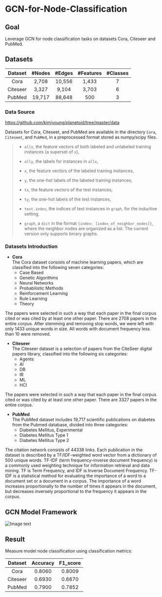 # GCN-for-Node-Classification

## Goal

Leverage GCN for node classification tasks on datasets Cora, Citeseer and PubMed.

## Datasets

|Dataset|#Nodes|#Edges|#Features|#Classes|
|:----:|:----:|:----:|:----:|:-----:|
|Cora|2,708|10,556|1,433|7|
|Citeseer|3,327|9,104|3,703|6|
|PubMed|19,717|88,648|500|3|

### Data Source

https://github.com/kimiyoung/planetoid/tree/master/data

Datasets for Cora, Citeseet, and PubMed are available in the directory `Cora`, `Citeseet`,  and `PubMed`, in a preprocessed format stored as numpy/scipy files.

> - `allx`, the feature vectors of both labeled and unlabeled training instances (a superset of  `x`),
> 
> - `ally`, the labels for instances in  `allx`,
> 
> - `x`, the feature vectors of the labeled training instances,
> 
> - `y`, the one-hot labels of the labeled training instances,
> 
> - `tx`, the feature vectors of the test instances,
> 
> - `ty`, the one-hot labels of the test instances,
> 
> - `test.index`, the indices of test instances in  `graph`, for the inductive setting,
> 
> - `graph`, a `dict` in the format `{index: [index_of_neighbor_nodes]}`, where the neighbor nodes are organized as a list. The current version only supports binary graphs.

### Datasets Introduction
- **Cora**  
The Cora dataset consists of machine learning papers, which are classified into the following seven categories:
	- Case Based
	- Genetic Algorithms
	- Neural Networks
	- Probabilistic Methods
	- Reinforcement Learning
	- Rule Learning
	- Theory 

The papers were selected in such a way that each paper in the final corpus cited or was cited by at least one other paper. There are 2708 papers in the entire corpus. After stemming and removing stop words, we were left with only 1433 unique words in size. All words with document frequency less than 10 were removed.

- **Citeseer**  
The Citeseer dataset is a selection of papers from the CiteSeer digital papers library, classified into the following six categories:
	- Agents
	- AI
	- DB
	- IR
	- ML
	- HCI

The papers were selected in such a way that each paper in the final corpus cited or was cited by at least one other paper. There are 3327 papers in the entire corpus.

- **PubMed**  
The PubMed dataset includes 19,717 scientific publications on diabetes from the Pubmed database, divided into three categories:
	- Diabetes Mellitus, Experimental
	- Diabetes Mellitus Type 1
	- Diabetes Mellitus Type 2 

The citation network consists of 44338 links. Each publication in the dataset is described by a TF/IDF-weighted word vector from a dictionary of 500 unique words. TF-IDF (term frequency–inverse document frequency) is a commonly used weighting technique for information retrieval and data mining. TF is Term Frequency, and IDF is Inverse Document Frequency. TF-IDF is a statistical method for evaluating the importance of a word to a document set or a document in a corpus. The importance of a word increases proportionally to the number of times it appears in the document, but decreases inversely proportional to the frequency it appears in the corpus.

## GCN Model Framework

![Image text](https://github.com/Redamancy-CX330/GCN_for_Node_Classification_Task/blob/main/GCN%20Framework.png)


## Result

Measure model node classification using classification metrics: 

|Dataset|Accuracy|F1_score|
|:----:|:----:|:----:|
|Cora|0.8060|0.8009|
|Citeseer|0.6930|0.6670|
|PubMed|0.7900|0.7852|
